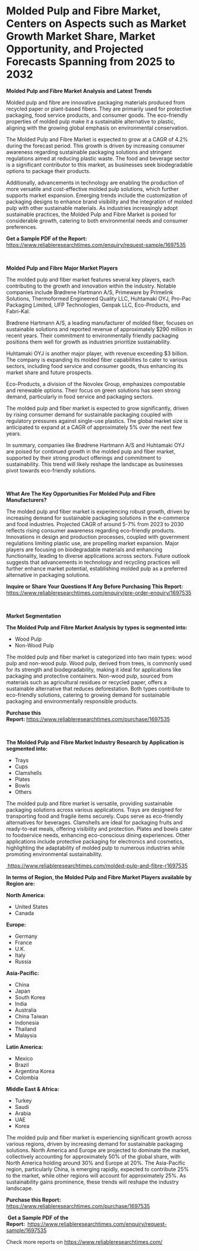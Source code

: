 <p><h1>Molded Pulp and Fibre Market, Centers on Aspects such as Market Growth Market Share, Market Opportunity, and Projected Forecasts Spanning from 2025 to 2032</h1></p><p><strong>Molded Pulp and Fibre Market Analysis and Latest Trends</strong></p>
<p><p>Molded pulp and fibre are innovative packaging materials produced from recycled paper or plant-based fibers. They are primarily used for protective packaging, food service products, and consumer goods. The eco-friendly properties of molded pulp make it a sustainable alternative to plastic, aligning with the growing global emphasis on environmental conservation.</p><p>The Molded Pulp and Fibre Market is expected to grow at a CAGR of 4.2% during the forecast period. This growth is driven by increasing consumer awareness regarding sustainable packaging solutions and stringent regulations aimed at reducing plastic waste. The food and beverage sector is a significant contributor to this market, as businesses seek biodegradable options to package their products.</p><p>Additionally, advancements in technology are enabling the production of more versatile and cost-effective molded pulp solutions, which further supports market expansion. Emerging trends include the customization of packaging designs to enhance brand visibility and the integration of molded pulp with other sustainable materials. As industries increasingly adopt sustainable practices, the Molded Pulp and Fibre Market is poised for considerable growth, catering to both environmental needs and consumer preferences.</p></p>
<p><strong>Get a Sample PDF of the Report:&nbsp;</strong> <a href="https://www.reliableresearchtimes.com/enquiry/request-sample/1697535?utm_campaign=2937&utm_medium=2&utm_source=Github&utm_content=ia&utm_term=24032025&utm_id=molded-pulp-and-fibre">https://www.reliableresearchtimes.com/enquiry/request-sample/1697535</a></p>
<p>&nbsp;</p>
<p><strong>Molded Pulp and Fibre Major Market Players</strong></p>
<p><p>The molded pulp and fiber market features several key players, each contributing to the growth and innovation within the industry. Notable companies include Brødrene Hartmann A/S, Primeware by Primelink Solutions, Thermoformed Engineered Quality LLC, Huhtamaki OYJ, Pro-Pac Packaging Limited, UFP Technologies, Genpak LLC, Eco-Products, and Fabri-Kal.</p><p>Brødrene Hartmann A/S, a leading manufacturer of molded fiber, focuses on sustainable solutions and reported revenue of approximately $290 million in recent years. Their commitment to environmentally friendly packaging positions them well for growth as industries prioritize sustainability.</p><p>Huhtamaki OYJ is another major player, with revenue exceeding $3 billion. The company is expanding its molded fiber capabilities to cater to various sectors, including food service and consumer goods, thus enhancing its market share and future prospects.</p><p>Eco-Products, a division of the Novolex Group, emphasizes compostable and renewable options. Their focus on green solutions has seen strong demand, particularly in food service and packaging sectors.</p><p>The molded pulp and fiber market is expected to grow significantly, driven by rising consumer demand for sustainable packaging coupled with regulatory pressures against single-use plastics. The global market size is anticipated to expand at a CAGR of approximately 5% over the next few years.</p><p>In summary, companies like Brødrene Hartmann A/S and Huhtamaki OYJ are poised for continued growth in the molded pulp and fiber market, supported by their strong product offerings and commitment to sustainability. This trend will likely reshape the landscape as businesses pivot towards eco-friendly solutions.</p></p>
<p>&nbsp;</p>
<p><strong>What Are The Key Opportunities For Molded Pulp and Fibre Manufacturers?</strong></p>
<p><p>The molded pulp and fiber market is experiencing robust growth, driven by increasing demand for sustainable packaging solutions in the e-commerce and food industries. Projected CAGR of around 5-7% from 2023 to 2030 reflects rising consumer awareness regarding eco-friendly products. Innovations in design and production processes, coupled with government regulations limiting plastic use, are propelling market expansion. Major players are focusing on biodegradable materials and enhancing functionality, leading to diverse applications across sectors. Future outlook suggests that advancements in technology and recycling practices will further enhance market potential, establishing molded pulp as a preferred alternative in packaging solutions.</p></p>
<p><strong>Inquire or Share Your Questions If Any Before Purchasing This Report:</strong> <a href="https://www.reliableresearchtimes.com/enquiry/pre-order-enquiry/1697535?utm_campaign=2937&utm_medium=2&utm_source=Github&utm_content=ia&utm_term=24032025&utm_id=molded-pulp-and-fibre">https://www.reliableresearchtimes.com/enquiry/pre-order-enquiry/1697535</a></p>
<p>&nbsp;</p>
<p><strong>Market Segmentation</strong></p>
<p><strong>The Molded Pulp and Fibre Market Analysis by types is segmented into:</strong></p>
<p><ul><li>Wood Pulp</li><li>Non-Wood Pulp</li></ul></p>
<p><p>The molded pulp and fiber market is categorized into two main types: wood pulp and non-wood pulp. Wood pulp, derived from trees, is commonly used for its strength and biodegradability, making it ideal for applications like packaging and protective containers. Non-wood pulp, sourced from materials such as agricultural residues or recycled paper, offers a sustainable alternative that reduces deforestation. Both types contribute to eco-friendly solutions, catering to growing demand for sustainable packaging and environmentally responsible products.</p></p>
<p><strong>Purchase this Report:&nbsp;</strong><a href="https://www.reliableresearchtimes.com/purchase/1697535?utm_campaign=2937&utm_medium=2&utm_source=Github&utm_content=ia&utm_term=24032025&utm_id=molded-pulp-and-fibre">https://www.reliableresearchtimes.com/purchase/1697535</a></p>
<p>&nbsp;</p>
<p><strong>The Molded Pulp and Fibre Market Industry Research by Application is segmented into:</strong></p>
<p><ul><li>Trays</li><li>Cups</li><li>Clamshells</li><li>Plates</li><li>Bowls</li><li>Others</li></ul></p>
<p><p>The molded pulp and fibre market is versatile, providing sustainable packaging solutions across various applications. Trays are designed for transporting food and fragile items securely. Cups serve as eco-friendly alternatives for beverages. Clamshells are ideal for packaging fruits and ready-to-eat meals, offering visibility and protection. Plates and bowls cater to foodservice needs, enhancing eco-conscious dining experiences. Other applications include protective packaging for electronics and cosmetics, highlighting the adaptability of molded pulp to numerous industries while promoting environmental sustainability.</p></p>
<p><a href="https://www.reliableresearchtimes.com/molded-pulp-and-fibre-r1697535?utm_campaign=2937&utm_medium=2&utm_source=Github&utm_content=ia&utm_term=24032025&utm_id=molded-pulp-and-fibre">&nbsp;https://www.reliableresearchtimes.com/molded-pulp-and-fibre-r1697535</a></p>
<p><strong>In terms of Region, the Molded Pulp and Fibre Market Players available by Region are:</strong></p>
<p>
    <p> <strong> North America: </strong>
        <ul>
            <li>United States</li>
            <li>Canada</li>
        </ul>
        </p> 
    <p> <strong> Europe: </strong>
        <ul>
            <li>Germany</li>
            <li>France</li>
            <li>U.K.</li>
            <li>Italy</li>
            <li>Russia</li>
        </ul>
        </p> 
    <p> <strong> Asia-Pacific: </strong>
        <ul>
            <li>China</li>
            <li>Japan</li>
            <li>South Korea</li>
            <li>India</li>
            <li>Australia</li>
            <li>China Taiwan</li>
            <li>Indonesia</li>
            <li>Thailand</li>
            <li>Malaysia</li>
        </ul>
        </p> 
    <p> <strong> Latin America: </strong>
        <ul>
            <li>Mexico</li>
            <li>Brazil</li>
            <li>Argentina Korea</li>
            <li>Colombia</li>
        </ul>
        </p> 
    <p> <strong> Middle East & Africa: </strong>
        <ul>
            <li>Turkey</li>
            <li>Saudi</li>
            <li>Arabia</li>
            <li>UAE</li>
            <li>Korea</li>
        </ul>
    </p>
    </p>
<p><p>The molded pulp and fiber market is experiencing significant growth across various regions, driven by increasing demand for sustainable packaging solutions. North America and Europe are projected to dominate the market, collectively accounting for approximately 50% of the global share, with North America holding around 30% and Europe at 20%. The Asia-Pacific region, particularly China, is emerging rapidly, expected to contribute 25% to the market, while other regions will account for approximately 25%. As sustainability gains prominence, these trends will reshape the industry landscape.</p></p>
<p><strong>Purchase this Report: </strong><a href="https://www.reliableresearchtimes.com/purchase/1697535?utm_campaign=2937&utm_medium=2&utm_source=Github&utm_content=ia&utm_term=24032025&utm_id=molded-pulp-and-fibre">https://www.reliableresearchtimes.com/purchase/1697535</a></p>
<p>&nbsp;<strong>Get a Sample PDF of the Report:&nbsp;&nbsp;</strong><a href="https://www.reliableresearchtimes.com/enquiry/request-sample/1697535?utm_campaign=2937&utm_medium=2&utm_source=Github&utm_content=ia&utm_term=24032025&utm_id=molded-pulp-and-fibre">https://www.reliableresearchtimes.com/enquiry/request-sample/1697535</a></p>
<p><strong></strong></p>
<p>Check more reports on <a href="https://www.reliableresearchtimes.com/?utm_campaign=2937&utm_medium=2&utm_source=Github&utm_content=ia&utm_term=24032025&utm_id=molded-pulp-and-fibre">https://www.reliableresearchtimes.com/</a></p>